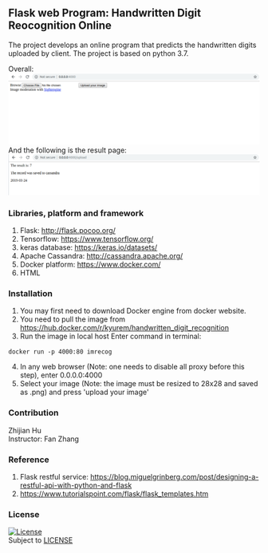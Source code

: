 ## Flask web Program: Handwritten Digit Reocognition Online
The project develops an online program that predicts the handwritten digits uploaded by client.
The project is based on python 3.7.

Overall:  
![picture](main.png)  
And the following is the result page:  
![picture](predict.png)

### Libraries, platform and framework
1. Flask: http://flask.pocoo.org/      
2. Tensorflow: https://www.tensorflow.org/    
3. keras database: https://keras.io/datasets/  
4. Apache Cassandra: http://cassandra.apache.org/  
5. Docker platform: https://www.docker.com/    
6. HTML  

### Installation 
1. You may first need to download Docker engine from docker website.  
2. You need to pull the image from https://hub.docker.com/r/kyurem/handwritten_digit_recognition  
3. Run the image in local host
Enter command in terminal:
```
docker run -p 4000:80 imrecog
```
4. In any web browser (Note: one needs to disable all proxy before this step), enter 0.0.0.0:4000
5. Select your image (Note: the image must be resized to 28x28 and saved as .png) and press 'upload your image'
### Contribution
Zhijian Hu  
Instructor: Fan Zhang
### Reference
1. Flask restful service: https://blog.miguelgrinberg.com/post/designing-a-restful-api-with-python-and-flask  
2. https://www.tutorialspoint.com/flask/flask_templates.htm
### License
[![License](http://img.shields.io/:license-mit-blue.svg?style=flat-square)](http://badges.mit-license.org)  
Subject to [LICENSE](../LICENSE) 
